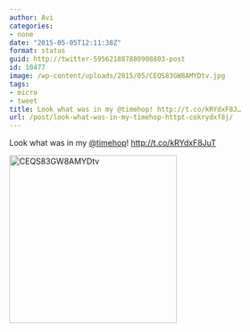 ```yaml
---
author: Avi
categories:
- none
date: "2015-05-05T12:11:38Z"
format: status
guid: http://twitter-595621887880908803-post
id: 10477
image: /wp-content/uploads/2015/05/CEQS83GW8AMYDtv.jpg
tags:
- micro
- tweet
title: Look what was in my @timehop! http://t.co/kRYdxF8J…
url: /post/look-what-was-in-my-timehop-httpt-cokrydxf8j/
---
```

Look what was in my [@timehop](http://twitter.com/timehop)! http://t.co/kRYdxF8JuT

<img width="300" height="300" src="http://aviflax.com/wp-content/uploads/2015/05/CEQS83GW8AMYDtv-300x300.jpg" class="attachment-medium" alt="CEQS83GW8AMYDtv" />
